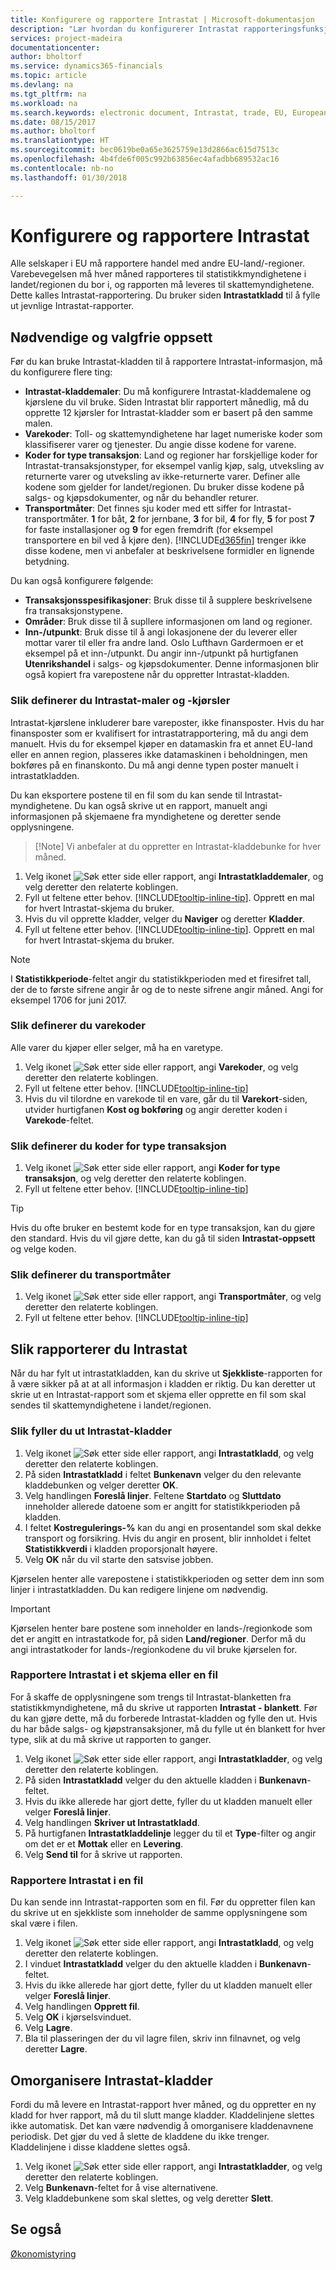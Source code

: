 ```yaml
---
title: Konfigurere og rapportere Intrastat | Microsoft-dokumentasjon
description: "Lær hvordan du konfigurerer Intrastat rapporteringsfunksjoner, og hvordan til å rapportere handel med selskaper i andre EU-land."
services: project-madeira
documentationcenter: 
author: bholtorf
ms.service: dynamics365-financials
ms.topic: article
ms.devlang: na
ms.tgt_pltfrm: na
ms.workload: na
ms.search.keywords: electronic document, Intrastat, trade, EU, European Union
ms.date: 08/15/2017
ms.author: bholtorf
ms.translationtype: HT
ms.sourcegitcommit: bec0619be0a65e3625759e13d2866ac615d7513c
ms.openlocfilehash: 4b4fde6f005c992b63856ec4afadbb689532ac16
ms.contentlocale: nb-no
ms.lasthandoff: 01/30/2018

---
```

# <a name="how-to-set-up-and-report-intrastat"></a>Konfigurere og rapportere Intrastat
Alle selskaper i EU må rapportere handel med andre EU-land/-regioner. Varebevegelsen må hver måned rapporteres til statistikkmyndighetene i landet/regionen du bor i, og rapporten må leveres til skattemyndighetene. Dette kalles Intrastat-rapportering. Du bruker siden **Intrastatkladd** til å fylle ut jevnlige Intrastat-rapporter.  

## <a name="required-and-optional-setups"></a>Nødvendige og valgfrie oppsett
Før du kan bruke Intrastat-kladden til å rapportere Intrastat-informasjon, må du konfigurere flere ting:  

* **Intrastat-kladdemaler**: Du må konfigurere Intrastat-kladdemalene og kjørslene du vil bruke. Siden Intrastat blir rapportert månedlig, må du opprette 12 kjørsler for Intrastat-kladder som er basert på den samme malen.  
* **Varekoder**: Toll- og skattemyndighetene har laget numeriske koder som klassifiserer varer og tjenester. Du angie disse kodene for varene.
* **Koder for type transaksjon**: Land og regioner har forskjellige koder for Intrastat-transaksjonstyper, for eksempel vanlig kjøp, salg, utveksling av returnerte varer og utveksling av ikke-returnerte varer. Definer alle kodene som gjelder for landet/regionen. Du bruker disse kodene på salgs- og kjøpsdokumenter, og når du behandler returer.  
* **Transportmåter**: Det finnes sju koder med ett siffer for Intrastat-transportmåter. **1** for båt, **2** for jernbane, **3** for bil, **4** for fly, **5** for post **7** for faste installasjoner og **9** for egen fremdrift (for eksempel transportere en bil ved å kjøre den). [!INCLUDE[d365fin](includes/d365fin_md.md)] trenger ikke disse kodene, men vi anbefaler at beskrivelsene formidler en lignende betydning.  

Du kan også konfigurere følgende:

* **Transaksjonsspesifikasjoner**: Bruk disse til å supplere beskrivelsene fra transaksjonstypene.  
* **Områder**: Bruk disse til å supllere informasjonen om land og regioner.  
* **Inn-/utpunkt**: Bruk disse til å angi lokasjonene der du leverer eller mottar varer til eller fra andre land. Oslo Lufthavn Gardermoen er et eksempel på et inn-/utpunkt. Du angir inn-/utpunkt på hurtigfanen **Utenrikshandel** i salgs- og kjøpsdokumenter. Denne informasjonen blir også kopiert fra varepostene når du oppretter Intrastat-kladden.  

### <a name="to-set-up-intrastat-templates-and-batches"></a>Slik definerer du Intrastat-maler og -kjørsler
Intrastat-kjørslene inkluderer bare vareposter, ikke finansposter. Hvis du har finansposter som er kvalifisert for intrastatrapportering, må du angi dem manuelt. Hvis du for eksempel kjøper en datamaskin fra et annet EU-land eller en annen region, plasseres ikke datamaskinen i beholdningen, men bokføres på en finanskonto. Du må angi denne typen poster manuelt i intrastatkladden.  

Du kan eksportere postene til en fil som du kan sende til Intrastat-myndighetene. Du kan også skrive ut en rapport, manuelt angi informasjonen på skjemaene fra myndighetene og deretter sende opplysningene.

>  [!Note]
> Vi anbefaler at du oppretter en Intrastat-kladdebunke for hver måned.  

1. Velg ikonet ![Søk etter side eller rapport](media/ui-search/search_small.png "Søk etter side eller rapport"), angi **Intrastatkladdemaler**, og velg deretter den relaterte koblingen.  
2. Fyll ut feltene etter behov. [!INCLUDE[tooltip-inline-tip](includes/tooltip-inline-tip_md.md)]. Opprett en mal for hvert Intrastat-skjema du bruker.  
3. Hvis du vil opprette kladder, velger du **Naviger** og deretter **Kladder**.  
4. Fyll ut feltene etter behov. [!INCLUDE[tooltip-inline-tip](includes/tooltip-inline-tip_md.md)]. Opprett en mal for hvert Intrastat-skjema du bruker.  

> [!Note]
> I **Statistikkperiode**-feltet angir du statistikkperioden med et firesifret tall, der de to første sifrene angir år og de to neste sifrene angir måned. Angi for eksempel 1706 for juni 2017.

### <a name="to-set-up-commodity-codes"></a>Slik definerer du varekoder
Alle varer du kjøper eller selger, må ha en varetype.  

1. Velg ikonet ![Søk etter side eller rapport](media/ui-search/search_small.png "Søk etter side eller rapport"), angi **Varekoder**, og velg deretter den relaterte koblingen.  
2. Fyll ut feltene etter behov. [!INCLUDE[tooltip-inline-tip](includes/tooltip-inline-tip_md.md)]  
3. Hvis du vil tilordne en varekode til en vare, går du til **Varekort**-siden, utvider hurtigfanen **Kost og bokføring** og angir deretter koden i **Varekode**-feltet.   

### <a name="to-set-up-transaction-nature-codes"></a>Slik definerer du koder for type transaksjon
1. Velg ikonet ![Søk etter side eller rapport](media/ui-search/search_small.png "Søk etter side eller rapport"), angi **Koder for type transaksjon**, og velg deretter den relaterte koblingen.  
2. Fyll ut feltene etter behov. [!INCLUDE[tooltip-inline-tip](includes/tooltip-inline-tip_md.md)]  

> [!Tip]
> Hvis du ofte bruker en bestemt kode for en type transaksjon, kan du gjøre den standard. Hvis du vil gjøre dette, kan du gå til siden **Intrastat-oppsett** og velge koden.

### <a name="to-set-up-transport-methods"></a>Slik definerer du transportmåter
1. Velg ikonet ![Søk etter side eller rapport](media/ui-search/search_small.png "Søk etter side eller rapport"), angi **Transportmåter**, og velg deretter den relaterte koblingen.  
2. Fyll ut feltene etter behov. [!INCLUDE[tooltip-inline-tip](includes/tooltip-inline-tip_md.md)]  

## <a name="to-report-intrastat"></a>Slik rapporterer du Intrastat
Når du har fylt ut intrastatkladden, kan du skrive ut **Sjekkliste**-rapporten for å være sikker på at at all informasjon i kladden er riktig. Du kan deretter ut skrie ut en Intrastat-rapport som et skjema eller opprette en fil som skal sendes til skattemyndighetene i landet/regionen.  

### <a name="to-fill-in-intrastat-journals"></a>Slik fyller du ut Intrastat-kladder  
1. Velg ikonet ![Søk etter side eller rapport](media/ui-search/search_small.png "Søk etter side eller rapport"), angi **Intrastatkladd**, og velg deretter den relaterte koblingen.  
2. På siden **Intrastatkladd** i feltet **Bunkenavn** velger du den relevante kladdebunken og velger deretter **OK**.  
3. Velg handlingen **Foreslå linjer**. Feltene **Startdato** og **Sluttdato** inneholder allerede datoene som er angitt for statistikkperioden på kladden.  
4. I feltet **Kostregulerings-%** kan du angi en prosentandel som skal dekke transport og forsikring. Hvis du angir en prosent, blir innholdet i feltet **Statistikkverdi** i kladden proporsjonalt høyere.  
5. Velg **OK** når du vil starte den satsvise jobben.  

Kjørselen henter alle varepostene i statistikkperioden og setter dem inn som linjer i intrastatkladden. Du kan redigere linjene om nødvendig.  

> [!IMPORTANT]  
>  Kjørselen henter bare postene som inneholder en lands-/regionkode som det er angitt en intrastatkode for, på siden **Land/regioner**. Derfor må du angi intrastatkoder for lands-/regionkodene du vil bruke kjørselen for.  

### <a name="report-intrastat-on-a-form-or-a-file"></a>Rapportere Intrastat i et skjema eller en fil
For å skaffe de opplysningene som trengs til Intrastat-blanketten fra statistikkmyndighetene, må du skrive ut rapporten **Intrastat - blankett**. Før du kan gjøre dette, må du forberede Intrastat-kladden og fylle den ut. Hvis du har både salgs- og kjøpstransaksjoner, må du fylle ut én blankett for hver type, slik at du må skrive ut rapporten to ganger.  

1. Velg ikonet ![Søk etter side eller rapport](media/ui-search/search_small.png "Søk etter side eller rapport"), angi **Intrastatkladder**, og velg deretter den relaterte koblingen.  
2. På siden **Intrastatkladd** velger du den aktuelle kladden i **Bunkenavn**-feltet.  
3. Hvis du ikke allerede har gjort dette, fyller du ut kladden manuelt eller velger **Foreslå linjer**.  
4. Velg handlingen **Skriver ut Intrastatkladd**.  
5. På hurtigfanen **Intrastatkladdelinje** legger du til et **Type**-filter og angir om det er et **Mottak** eller en **Levering**.  
6. Velg **Send til** for å skrive ut rapporten.  

### <a name="report-intrastat-in-a-file"></a>Rapportere Intrastat i en fil
Du kan sende inn Intrastat-rapporten som en fil. Før du oppretter filen kan du skrive ut en sjekkliste som inneholder de samme opplysningene som skal være i filen.  

1. Velg ikonet ![Søk etter side eller rapport](media/ui-search/search_small.png "Søk etter side eller rapport"), angi **Intrastatkladd**, og velg deretter den relaterte koblingen.  
2. I vinduet **Intrastatkladd** velger du den aktuelle kladden i **Bunkenavn**-feltet.  
3. Hvis du ikke allerede har gjort dette, fyller du ut kladden manuelt eller velger **Foreslå linjer**.  
4. Velg handlingen **Opprett fil**.  
5. Velg **OK** i kjørselsvinduet.  
6. Velg **Lagre**.  
7. Bla til plasseringen der du vil lagre filen, skriv inn filnavnet, og velg deretter **Lagre**.

## <a name="reorganize-intrastat-journals"></a>Omorganisere Intrastat-kladder
Fordi du må levere en Intrastat-rapport hver måned, og du oppretter en ny kladd for hver rapport, må du til slutt mange kladder. Kladdelinjene slettes ikke automatisk. Det kan være nødvendig å omorganisere kladdenavnene periodisk. Det gjør du ved å slette de kladdene du ikke trenger. Kladdelinjene i disse kladdene slettes også.  

1. Velg ikonet ![Søk etter side eller rapport](media/ui-search/search_small.png "Søk etter side eller rapport"), angi **Intrastatkladder**, og velg deretter den relaterte koblingen.  
2. Velg **Bunkenavn**-feltet for å vise alternativene.  
3. Velg kladdebunkene som skal slettes, og velg deretter **Slett**.  

## <a name="see-also"></a>Se også
[Økonomistyring](finance.md)

